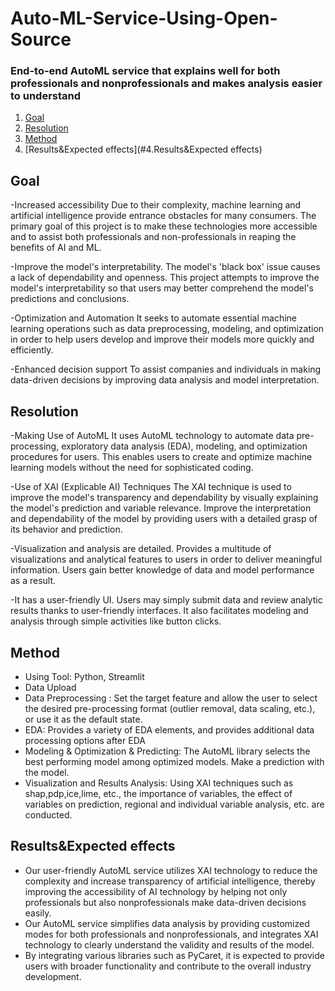 # Auto-ML-Service-Using-Open-Source
### End-to-end AutoML service that explains well for both professionals and nonprofessionals and makes analysis easier to understand

1. [Goal](#1.Goal)
2. [Resolution](#2.Resolution)
3. [Method](#3.Method)
4. [Results&Expected effects](#4.Results&Expected effects)

## Goal
-Increased accessibility
Due to their complexity, machine learning and artificial intelligence provide entrance obstacles for many consumers. The primary goal of this project is to make these technologies more accessible and to assist both professionals and non-professionals in reaping the benefits of AI and ML.

-Improve the model's interpretability.
The model's 'black box' issue causes a lack of dependability and openness. This project attempts to improve the model's interpretability so that users may better comprehend the model's predictions and conclusions.

-Optimization and Automation
It seeks to automate essential machine learning operations such as data preprocessing, modeling, and optimization in order to help users develop and improve their models more quickly and efficiently.

-Enhanced decision support
To assist companies and individuals in making data-driven decisions by improving data analysis and model interpretation.

## Resolution
-Making Use of AutoML
It uses AutoML technology to automate data pre-processing, exploratory data analysis (EDA), modeling, and optimization procedures for users. This enables users to create and optimize machine learning models without the need for sophisticated coding.

-Use of XAI (Explicable AI) Techniques
The XAI technique is used to improve the model's transparency and dependability by visually explaining the model's prediction and variable relevance. Improve the interpretation and dependability of the model by providing users with a detailed grasp of its behavior and prediction.

-Visualization and analysis are detailed.
Provides a multitude of visualizations and analytical features to users in order to deliver meaningful information. Users gain better knowledge of data and model performance as a result.

-It has a user-friendly UI.
Users may simply submit data and review analytic results thanks to user-friendly interfaces. It also facilitates modeling and analysis through simple activities like button clicks.

## Method
- Using Tool: Python, Streamlit
- Data Upload
- Data Preprocessing : Set the target feature and allow the user to select the desired pre-processing format (outlier removal, data scaling, etc.), or use it as the default state.
- EDA: Provides a variety of EDA elements, and provides additional data processing options after EDA
- Modeling & Optimization & Predicting: The AutoML library selects the best performing model among optimized models. Make a prediction with the model.
- Visualization and Results Analysis: Using XAI techniques such as shap,pdp,ice,lime, etc., the importance of variables, the effect of variables on prediction, regional and individual variable analysis, etc. are conducted.

## Results&Expected effects
- Our user-friendly AutoML service utilizes XAI technology to reduce the complexity and increase transparency of artificial intelligence, thereby improving the accessibility of AI technology by helping not only professionals but also nonprofessionals make data-driven decisions easily.
- Our AutoML service simplifies data analysis by providing customized modes for both professionals and nonprofessionals, and integrates XAI technology to clearly understand the validity and results of the model.
- By integrating various libraries such as PyCaret, it is expected to provide users with broader functionality and contribute to the overall industry development.
